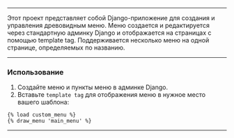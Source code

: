 
---

Этот проект представляет собой Django-приложение для создания и управления древовидным меню. Меню создается и редактируется через стандартную админку Django и отображается на страницах с помощью template tag. Поддерживается несколько меню на одной странице, определяемых по названию.

---

### Использование

1. Создайте меню и пункты меню в админке Django.
2. Вставьте ```template tag``` для отображения меню в нужное место вашего шаблона:
``` jinja
{% load custom_menu %}
{% draw_menu 'main_menu' %}
```

---
